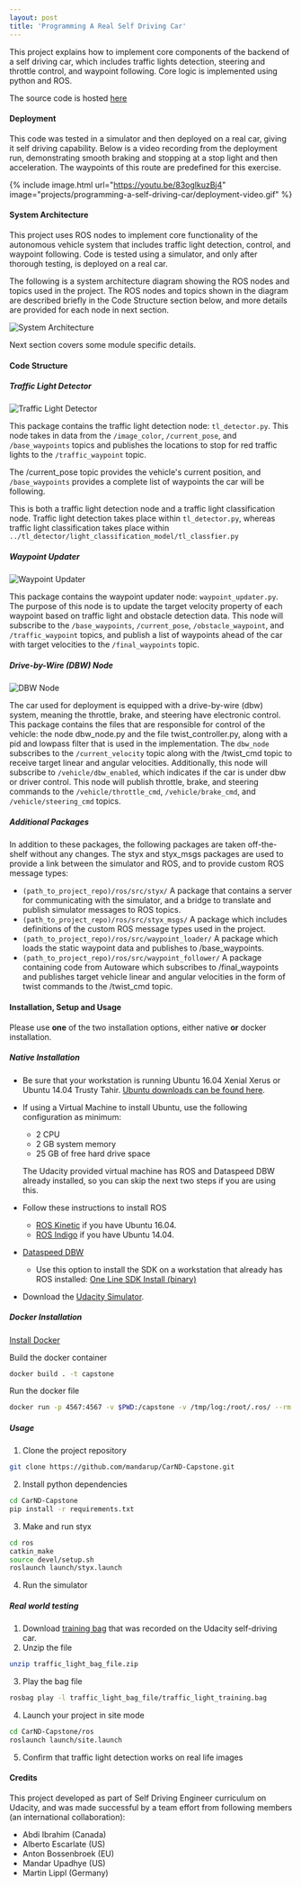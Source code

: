 ```yaml
---
layout: post
title: 'Programming A Real Self Driving Car'
---
```



This project explains how to implement core components of the backend of a self driving car, which includes traffic lights detection, steering and throttle control, and waypoint following. Core logic is implemented using python and ROS.


The source code is hosted [here](https://github.com/mandarup/CarND-Capstone)



#### Deployment

This code was  tested in a simulator and then  deployed on a real car, giving it self driving capability. Below is a video recording from the deployment run, demonstrating smooth braking and stopping at a stop light and then acceleration. The waypoints of this route are predefined for this exercise.

<!-- ![Deployment](/assets/img/projects/programming-a-self-driving-car/deployment-video.gif) -->

{% include image.html url="https://youtu.be/83oglkuzBj4" image="projects/programming-a-self-driving-car/deployment-video.gif" %}



#### System Architecture


This project uses ROS nodes to implement core functionality of the autonomous vehicle system that  includes traffic light detection, control, and waypoint following. Code is tested using a simulator, and only after thorough testing, is deployed on a real car.

The following is a system architecture diagram showing the ROS nodes and topics used in the project. The ROS nodes and topics shown in the diagram are described briefly in the Code Structure section below, and more details are provided for each node in next section.


![System Architecture](/assets/img/projects/programming-a-self-driving-car/system-architecture.png)

Next section covers some module specific details.

#### Code Structure

##### Traffic Light Detector

![Traffic Light Detector](/assets/img/projects/programming-a-self-driving-car/tl-node.png)

This package contains the traffic light detection node: `tl_detector.py`. This node takes in data from the `/image_color`, `/current_pose`, and `/base_waypoints` topics and publishes the locations to stop for red traffic lights to the `/traffic_waypoint` topic.

The /current_pose topic provides the vehicle's current position, and `/base_waypoints` provides a complete list of waypoints the car will be following.

This is both a traffic light detection node and a traffic light classification node. Traffic light detection  takes place within `tl_detector.py`, whereas traffic light classification  takes place within `../tl_detector/light_classification_model/tl_classfier.py`


##### Waypoint Updater

![Waypoint Updater](/assets/img/projects/programming-a-self-driving-car/waypoint-updater-node.png)

This package contains the waypoint updater node: `waypoint_updater.py`. The purpose of this node is to update the target velocity property of each waypoint based on traffic light and obstacle detection data. This node will subscribe to the `/base_waypoints`, `/current_pose`, `/obstacle_waypoint`, and `/traffic_waypoint` topics, and publish a list of waypoints ahead of the car with target velocities to the `/final_waypoints` topic.


##### Drive-by-Wire (DBW) Node

![DBW Node](/assets/img/projects/programming-a-self-driving-car/dbw-node.png)

The car used for deployment is equipped with a drive-by-wire (dbw) system, meaning the throttle, brake, and steering have electronic control. This package contains the files that are responsible for control of the vehicle: the node dbw_node.py and the file twist_controller.py, along with a pid and lowpass filter that  is used in the  implementation. The `dbw_node` subscribes to the `/current_velocity` topic along with the /twist_cmd topic to receive target linear and angular velocities. Additionally, this node will subscribe to `/vehicle/dbw_enabled`, which indicates if the car is under dbw or driver control. This node will publish throttle, brake, and steering commands to the `/vehicle/throttle_cmd`, `/vehicle/brake_cmd`, and `/vehicle/steering_cmd` topics.


##### Additional Packages


In addition to these packages, the following packages are taken off-the-shelf without any changes. The styx and styx_msgs packages are used to provide a link between the simulator and ROS, and to provide custom ROS message types:

- `(path_to_project_repo)/ros/src/styx/`
A package that contains a server for communicating with the simulator, and a bridge to translate and publish simulator messages to ROS topics.
- `(path_to_project_repo)/ros/src/styx_msgs/`
A package which includes definitions of the custom ROS message types used in the project.
- `(path_to_project_repo)/ros/src/waypoint_loader/`
A package which loads the static waypoint data and publishes to /base_waypoints.
- `(path_to_project_repo)/ros/src/waypoint_follower/`
A package containing code from Autoware which subscribes to /final_waypoints and publishes target vehicle linear and angular velocities in the form of twist commands to the /twist_cmd topic.



#### Installation, Setup and Usage

Please use **one** of the two installation options, either native **or** docker installation.

##### Native Installation

* Be sure that your workstation is running Ubuntu 16.04 Xenial Xerus or Ubuntu 14.04 Trusty Tahir. [Ubuntu downloads can be found here](https://www.ubuntu.com/download/desktop).
* If using a Virtual Machine to install Ubuntu, use the following configuration as minimum:
  * 2 CPU
  * 2 GB system memory
  * 25 GB of free hard drive space

  The Udacity provided virtual machine has ROS and Dataspeed DBW already installed, so you can skip the next two steps if you are using this.

* Follow these instructions to install ROS
  * [ROS Kinetic](http://wiki.ros.org/kinetic/Installation/Ubuntu) if you have Ubuntu 16.04.
  * [ROS Indigo](http://wiki.ros.org/indigo/Installation/Ubuntu) if you have Ubuntu 14.04.
* [Dataspeed DBW](https://bitbucket.org/DataspeedInc/dbw_mkz_ros)
  * Use this option to install the SDK on a workstation that already has ROS installed: [One Line SDK Install (binary)](https://bitbucket.org/DataspeedInc/dbw_mkz_ros/src/81e63fcc335d7b64139d7482017d6a97b405e250/ROS_SETUP.md?fileviewer=file-view-default)
* Download the [Udacity Simulator](https://github.com/udacity/CarND-Capstone/releases).

##### Docker Installation
[Install Docker](https://docs.docker.com/engine/installation/)

Build the docker container
```bash
docker build . -t capstone
```

Run the docker file
```bash
docker run -p 4567:4567 -v $PWD:/capstone -v /tmp/log:/root/.ros/ --rm -it capstone
```

<!-- ##### Port Forwarding
To set up port forwarding, please refer to the [instructions from term 2](https://classroom.udacity.com/nanodegrees/nd013/parts/40f38239-66b6-46ec-ae68-03afd8a601c8/modules/0949fca6-b379-42af-a919-ee50aa304e6a/lessons/f758c44c-5e40-4e01-93b5-1a82aa4e044f/concepts/16cf4a78-4fc7-49e1-8621-3450ca938b77) -->

##### Usage

1. Clone the project repository
```bash
git clone https://github.com/mandarup/CarND-Capstone.git
```

2. Install python dependencies
```bash
cd CarND-Capstone
pip install -r requirements.txt
```
3. Make and run styx
```bash
cd ros
catkin_make
source devel/setup.sh
roslaunch launch/styx.launch
```
4. Run the simulator

##### Real world testing
1. Download [training bag](https://s3-us-west-1.amazonaws.com/udacity-selfdrivingcar/traffic_light_bag_file.zip) that was recorded on the Udacity self-driving car.
2. Unzip the file
```bash
unzip traffic_light_bag_file.zip
```
3. Play the bag file
```bash
rosbag play -l traffic_light_bag_file/traffic_light_training.bag
```
4. Launch your project in site mode
```bash
cd CarND-Capstone/ros
roslaunch launch/site.launch
```
5. Confirm that traffic light detection works on real life images


#### Credits

This project developed as part of Self Driving Engineer curriculum on Udacity, and was made successful by a team effort from following members (an international collaboration):
- Abdi Ibrahim  (Canada)
- Alberto Escarlate (US)
- Anton Bossenbroek (EU)
- Mandar Upadhye (US)
- Martin Lippl (Germany)
